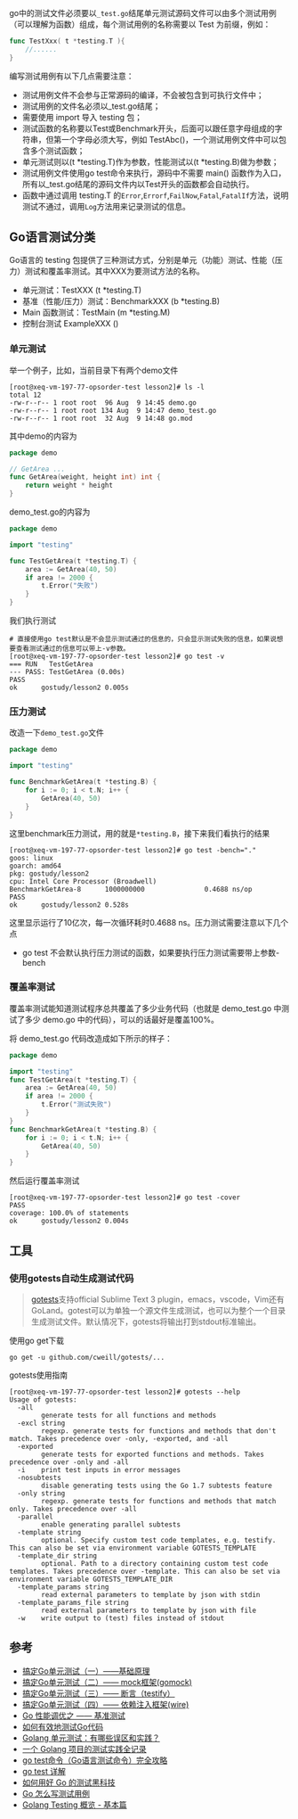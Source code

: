 go中的测试文件必须要以`_test.go`结尾单元测试源码文件可以由多个测试用例（可以理解为函数）组成，每个测试用例的名称需要以 Test 为前缀，例如：

```go
func TestXxx( t *testing.T ){
    //......
}
```

编写测试用例有以下几点需要注意：

- 测试用例文件不会参与正常源码的编译，不会被包含到可执行文件中；
- 测试用例的文件名必须以_test.go结尾；
- 需要使用 import 导入 testing 包；
- 测试函数的名称要以Test或Benchmark开头，后面可以跟任意字母组成的字符串，但第一个字母必须大写，例如 TestAbc()，一个测试用例文件中可以包含多个测试函数；
- 单元测试则以(t *testing.T)作为参数，性能测试以(t *testing.B)做为参数；
- 测试用例文件使用go test命令来执行，源码中不需要 main() 函数作为入口，所有以_test.go结尾的源码文件内以Test开头的函数都会自动执行。
- 函数中通过调用 testing.T 的`Error`,`Errorf`,`FailNow`,`Fatal`,`FatalIf`方法，说明测试不通过，调用`Log`方法用来记录测试的信息。

## Go语言测试分类

Go语言的 testing 包提供了三种测试方式，分别是单元（功能）测试、性能（压力）测试和覆盖率测试。其中XXX为要测试方法的名称。

- 单元测试：TestXXX (t *testing.T)
- 基准（性能/压力）测试：BenchmarkXXX (b *testing.B)
- Main 函数测试：TestMain (m *testing.M)
- 控制台测试 ExampleXXX ()


### 单元测试

举一个例子，比如，当前目录下有两个demo文件
```shell
[root@xeq-vm-197-77-opsorder-test lesson2]# ls -l
total 12
-rw-r--r-- 1 root root  96 Aug  9 14:45 demo.go
-rw-r--r-- 1 root root 134 Aug  9 14:47 demo_test.go
-rw-r--r-- 1 root root  32 Aug  9 14:48 go.mod
```
其中demo的内容为
```go
package demo

// GetArea ...
func GetArea(weight, height int) int {
    return weight * height
}
```
demo_test.go的内容为
```go
package demo

import "testing"

func TestGetArea(t *testing.T) {
	area := GetArea(40, 50)
	if area != 2000 {
		t.Error("失败")
	}
}
```
我们执行测试
```shell
# 直接使用go test默认是不会显示测试通过的信息的，只会显示测试失败的信息，如果说想要查看测试通过的信息可以带上-v参数。
[root@xeq-vm-197-77-opsorder-test lesson2]# go test -v
=== RUN   TestGetArea
--- PASS: TestGetArea (0.00s)
PASS
ok      gostudy/lesson2 0.005s
```

### 压力测试

改造一下`demo_test.go`文件

```go
package demo

import "testing"

func BenchmarkGetArea(t *testing.B) {
    for i := 0; i < t.N; i++ {
        GetArea(40, 50)
    }
}
```
这里benchmark压力测试，用的就是`*testing.B`，接下来我们看执行的结果
```shell
[root@xeq-vm-197-77-opsorder-test lesson2]# go test -bench="."
goos: linux
goarch: amd64
pkg: gostudy/lesson2
cpu: Intel Core Processor (Broadwell)
BenchmarkGetArea-8      1000000000               0.4688 ns/op
PASS
ok      gostudy/lesson2 0.528s
```
这里显示运行了10亿次，每一次循环耗时0.4688 ns。压力测试需要注意以下几个点

- go test 不会默认执行压力测试的函数，如果要执行压力测试需要带上参数-bench


### 覆盖率测试

覆盖率测试能知道测试程序总共覆盖了多少业务代码（也就是 demo_test.go 中测试了多少 demo.go 中的代码），可以的话最好是覆盖100%。

将 demo_test.go 代码改造成如下所示的样子：
```go
package demo

import "testing"
func TestGetArea(t *testing.T) {
    area := GetArea(40, 50)
    if area != 2000 {
        t.Error("测试失败")
    }
}
func BenchmarkGetArea(t *testing.B) {
    for i := 0; i < t.N; i++ {
        GetArea(40, 50)
    }
}
```
然后运行覆盖率测试
```shell
[root@xeq-vm-197-77-opsorder-test lesson2]# go test -cover
PASS
coverage: 100.0% of statements
ok      gostudy/lesson2 0.004s
```

## 工具

### 使用gotests自动生成测试代码

> [gotests](https://github.com/cweill/gotests)支持official Sublime Text 3 plugin，emacs，vscode，Vim还有GoLand。gotest可以为单独一个源文件生成测试，也可以为整个一个目录生成测试文件。默认情况下，gotests将输出打到stdout标准输出。

使用go get下载

```shell
go get -u github.com/cweill/gotests/...
```

gotests使用指南

```shell
[root@xeq-vm-197-77-opsorder-test lesson2]# gotests --help
Usage of gotests:
  -all
        generate tests for all functions and methods
  -excl string
        regexp. generate tests for functions and methods that don't match. Takes precedence over -only, -exported, and -all
  -exported
        generate tests for exported functions and methods. Takes precedence over -only and -all
  -i    print test inputs in error messages
  -nosubtests
        disable generating tests using the Go 1.7 subtests feature
  -only string
        regexp. generate tests for functions and methods that match only. Takes precedence over -all
  -parallel
        enable generating parallel subtests
  -template string
        optional. Specify custom test code templates, e.g. testify. This can also be set via environment variable GOTESTS_TEMPLATE
  -template_dir string
        optional. Path to a directory containing custom test code templates. Takes precedence over -template. This can also be set via environment variable GOTESTS_TEMPLATE_DIR
  -template_params string
        read external parameters to template by json with stdin
  -template_params_file string
        read external parameters to template by json with file
  -w    write output to (test) files instead of stdout
```


## 参考

- [搞定Go单元测试（一）——基础原理](https://juejin.cn/post/6844903853528186894)
- [搞定Go单元测试（二）—— mock框架(gomock)](https://juejin.cn/post/6844903853532381198)
- [搞定Go单元测试（三）—— 断言（testify）](https://juejin.cn/post/6844903853532397581)
- [搞定Go单元测试（四）—— 依赖注入框架(wire)](https://juejin.cn/post/6844903853536575501)
- [Go 性能调优之 —— 基准测试](https://segmentfault.com/a/1190000016354758)
- [如何有效地测试Go代码](https://zhuanlan.zhihu.com/p/360646081)
- [Golang 单元测试：有哪些误区和实践？](https://www.infoq.cn/article/3o9mnjlsejkfifvbmrrn)
- [一个 Golang 项目的测试实践全记录](https://mp.weixin.qq.com/s?__biz=MzU1ODEzNjI2NA==&mid=2247487177&idx=3&sn=e7841ab3cc1c990c73fdca398f8f25c1&source=41#wechat_redirect)
- [go test命令（Go语言测试命令）完全攻略](http://c.biancheng.net/view/124.html)
- [go test 详解](https://maiyang.me/post/2018-11-14-go-test/)
- [如何用好 Go 的测试黑科技](https://learnku.com/articles/39971)
- [Go 怎么写测试用例](https://learnku.com/docs/build-web-application-with-golang/how-113-go-writes-test-cases/3224)
- [Golang Testing 概览 - 基本篇](https://hedzr.com/golang/testing/golang-testing-1/)